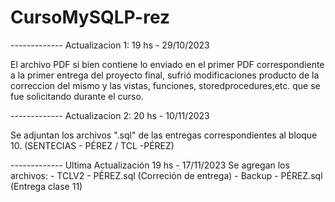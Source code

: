 # CursoMySQLP-rez
------------- Actualizacion 1: 19 hs - 29/10/2023

El archivo PDF si bien contiene lo enviado en el primer PDF correspondiente a la primer entrega del proyecto final,  sufrió modificaciones producto de la correccion del mismo y las vistas, funciones, storedprocedures,etc. que se fue solicitando durante el curso. 

------------- Actualizacion 2: 20 hs - 10/11/2023

Se adjuntan los archivos ".sql" de las entregas correspondientes al bloque 10. (SENTECIAS - PÉREZ / TCL -PÉREZ)

------------- Ultima Actualización 19 hs - 17/11/2023
Se agregan los archivos: 
                        - TCLV2 - PÉREZ.sql (Correción de entrega)
                        - Backup - PÉREZ.sql (Entrega clase 11)
                        

